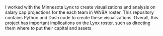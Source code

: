 I worked with the Minnesota Lynx to create visualizations and analysis on salary cap projections for the each team in WNBA roster. This repository contains Python and Dash code to create these visualizations. Overall, this project has important implications on the Lynx roster, such as directing them where to put their capital and assets
